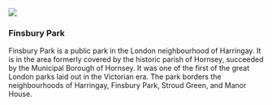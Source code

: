 <a href="https://juncture-digital.org"><img src="https://juncture-digital.org/images/ve-button.png"></a>

<param ve-config 
       title="Finsbury Park"
       author="JSTOR Labs team"
       banner="https://iiif.juncture-     digital.org/banner/url=https://upload.wikimedia.org/wikipedia/commons/4/47/Bartholomeus_Johannes_van_Hove%2C_Het_Mauritshuis_te_Den_Haag.jpg" 
       layout="vertical">

       
### Finsbury Park
Finsbury Park is a public park in the London neighbourhood of Harringay. It is in the area formerly covered by the historic parish of Hornsey, succeeded by the Municipal Borough of Hornsey. It was one of the first of the great London parks laid out in the Victorian era. The park borders the neighbourhoods of Harringay, Finsbury Park, Stroud Green, and Manor House.
       
<param ve-map
       center="51.56974492631283, -0.10255968491843108"
       zoom="10"
       Title="Finsbury Park"
       show-labels>
